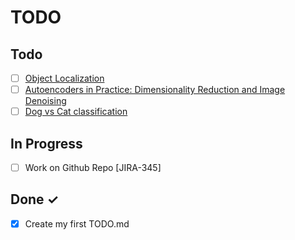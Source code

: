 # TODO

## Todo

- [ ] [Object Localization](https://github.com/lars76/object-localization)
- [ ] [Autoencoders in Practice: Dimensionality Reduction and Image Denoising](https://towardsdatascience.com/autoencoders-in-practice-dimensionality-reduction-and-image-denoising-ed9b9201e7e1)
- [ ] [Dog vs Cat classification](https://www.kaggle.com/competitions/dog-vs-cat-classification/code?fbclid=IwAR309lSCGD4c1nj5XB30r3ijsf4sWVR90GBzpAfBHn4cXoo7M-LnkKRG9F4)

## In Progress

- [ ] Work on Github Repo [JIRA-345]

## Done ✓

- [x] Create my first TODO.md
